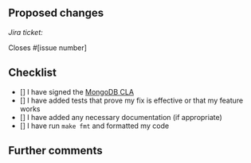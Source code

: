 <!--
Thanks for contributing to MongoDB Ops Manager Go Client!

Before you submit your pull request, please be sure that you've reviewed our contributing guidelines: https://github.com/mongodb/go-client-mongodb-ops-manager/blob/master/CONTRIBUTING.md

Please fill out the information below to help speed the review along, and hopefully
the merge of your pull request!
-->

## Proposed changes

<!-- 
Describe the big picture of your changes here and communicate why we should accept this pull request. 
If it fixes a bug or resolves a feature request, be sure to link to that issue. 
-->

_Jira ticket:_ 

<!--
What MongoDB Ops Manager Go Client issue does this PR address? (for example, #1234), remove this section if none
-->

Closes #[issue number]

## Checklist

<!--
Put an `x` in the boxes that apply. You can also fill these out after creating the PR. If you're unsure about any of them,
don't hesitate to ask. We're here to help! This is simply a reminder of what we are going to look for before merging your code.
-->

- [] I have signed the [MongoDB CLA](https://www.mongodb.com/legal/contributor-agreement)
- [] I have added tests that prove my fix is effective or that my feature works
- [] I have added any necessary documentation (if appropriate)
- [] I have run `make fmt` and formatted my code

## Further comments

<!--
If this is a relatively large or complex change, kick off the discussion by explaining why you chose the solution you did and what alternatives you considered, etc...

Alternatively, if this is a very minor, and self-explanatory change, feel free to remove this section.
-->
